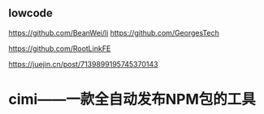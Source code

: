 ## lowcode


https://github.com/BeanWei/li
https://github.com/GeorgesTech


https://github.com/RootLinkFE


https://juejin.cn/post/7139899195745370143

# cimi——一款全自动发布NPM包的工具